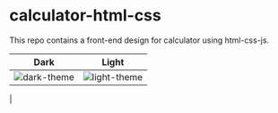 # calculator-html-css
This repo contains a front-end design for calculator using html-css-js.


|  Dark | Light  |
| ------------ | ------------ |
|  ![dark-theme](https://github.com/esmaimeci/calculator-html-css/blob/main/docs/dark-theme.png?raw=true "dark-theme") | ![light-theme](https://github.com/esmaimeci/calculator-html-css/blob/main/docs/light-theme.png?raw=true "light-theme")
  |
